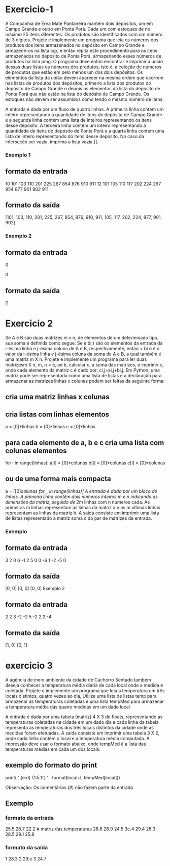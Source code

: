 # Exercicio-1

A Companhia de Erva Mate Pantaneira mantém dois depósitos, um em Campo Grande e outro em Ponta Porã. Cada um com estoques de no máximo 25 itens diferentes.
Os produtos são identificados com um número de 3 dígitos. Projete e implemente um programa que leia os números dos produtos dos itens armazenados no depósito
em Campo Grande e armazene-os na lista cgr, e então repita este procedimento para os itens armazenados no depósito de Ponta Porã, armazenando esses números de
produtos na lista pmg. O programa deve então encontrar e imprimir a união dessas duas listas os números dos produtos, isto é, a coleção de números de produtos
que estão em pelo menos um dos dois depósitos. Os elementos da lista da união devem aparecer na mesma ordem que ocorrem nas listas de produtos dos depósitos,
primeiro a lista dos produtos do depósito de Campo Grande e depois os elementos da lista do depósito de Ponta Porã que não estão na lista do depósito de 
Campo Grande. Os estoques não devem ser assumidos como tendo o mesmo número de itens.

A entrada é dada por um fluxo de quatro linhas. A primeira linha contém um inteiro representando a quantidade de itens do depósito de Campo Grande e a segunda
linha contém uma lista de inteiros representando os itens desse depósito. A terceira linha contém um inteiro representando a quantidade de itens do depósito de
Ponta Porã e a quarta linha contém uma lista de inteiro representando do itens desse depósito. No caso da interseção ser vazia, imprima a lista vazia [].

### Exemplo 1

## formato da entrada
10
101 103 110 201 225 267 854 876 910 911
12
101 105 110 117 202 224 267 854 877 901 902 911

## formato da saída
[101, 103, 110, 201, 225, 267, 854, 876, 910, 911, 105, 117, 202, 224, 877, 901, 902]
### Exemplo 2

## formato da entrada
0

0

## formato da saída
[]




# Exercicio 2
 Se A e B são duas matrizes m x n, de elementos de um determinado tipo, sua soma é definida como segue:
Se e bi,) são os elementos da entrada da i-ésima linha e j-ésima coluna de A e B, respectivamente, então + bi õ é o valor da i-ésima linha e j-ésima coluna da 
soma de A e B, a qual também é uma matriz m X n.
Projete e implemente um programa para ler duas matrizesm X n, m, n > e, ae b, calcular c, a soma das matrizes, e imprimir c, onde cada elemento da matriz c
é dado por: ci,j=ai,j+bi,j.
Em Python, uma matriz pode ser representada como uma lista de listas e a declaração para armazenar as matrizes linhas x colunas podem ser feitas da seguinte forma:

## cria uma matriz linhas x colunas
## cria listas com linhas elementos
a = [0]*linhas
b = [0]*linhas
c = [0]*linhas
## para cada elemento de a, b e c cria uma lista com colunas elementos
for i in range(linhas):
   a[i] = [0]*colunas
   b[i] = [0]*colunas
   c[i] = [0]*colunas

## ou de uma forma mais compacta
a = [[0]*colunas for _ in range(linhas)]
A entrada é dada por um bloco de linhas. A primeira linha contêm dois números inteiros m e n indicando as dimensões da matriz, seguido de 2*m linhas com n 
números cada. As primeiras m linhas representam as linhas da matriz a e as m últimas linhas representam as linhas da matriz b. A saída consiste em imprimir 
uma lista de listas representado a matriz soma c do par de matrizes da entrada.

### Exemplo 

## formato da entrada
3 2
0 6
-1 2
5 0
0 -6
1 -2
-5 0

## formato da saída
[0, 0] 
[0, 0] 
[0, 0]
Exemplo 2

## formato da entrada
2 2
3 -2
-2 5
-2 2
2 -4

## formato da saída
[1, 0] 
[0, 1]

# exercicio 3

A agência de meio ambiente da cidade de Cachorro Sentado também deseja conhecer a temperatura média diária de cada local onde a medida é coletada.
Projete e implemente um programa que leia a temperatura em três locais distintos, quatro vezes ao dia, Utilize uma lista de listas temp para armazenar
as temperaturas coletadas e uma lista tempMed para armazenar a temperatura média das quatro medidas em um dado local

A entrada é dada por uma tabela (matriz) 4 X 3 de floats, representando as temperaturas coletadas na cidade em um dado dia e cada linha da tabela
representa as temperaturas dos três locais distintos da cidade onde as medidas foram efetuadas. A saída consiste em imprimir uma tabela 3 X 2,
onde cada linha contém o local e a temperatura média computada. A impressão deve usar o formato abaixo, onde tempMed é a lista das temperaturas 
médias em cada um dos locais:

## exemplo do formato do print
print( ' {e:d} {1:5.1f} ' . format(local+l, tempMed[local]))

Observação: Os comentários (#) não fazem parte da entrada
## Exemplo 
### formato da entrada
25.5 28.7 22.2 # matriz das temperaturas
28.8 28.9 24.5
3e.4 29.4 26.3
28.5 29.1 25.8
### formato da saída
1
28.3
2
29.e
3
24.7









